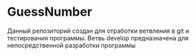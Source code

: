 ﻿# GuessNumber
Данный репозиторий создан для отработки ветвления в git и тестирования программы.
Ветвь develop предназначена для непосредственной разработки программы

